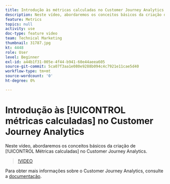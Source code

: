 ```yaml
---
title: Introdução às métricas calculadas no Customer Journey Analytics
description: Neste vídeo, abordaremos os conceitos básicos da criação de Métricas calculadas no Adobe Customer Journey Analytics.
feature: Metrics
topics: null
activity: use
doc-type: feature video
team: Technical Marketing
thumbnail: 31787.jpg
kt: 4448
role: User
level: Beginner
exl-id: a44b1f31-005e-4f44-b941-60e44aeea605
source-git-commit: 5ca07f3aa1e080e9288b094c4c7921e11cae5d40
workflow-type: tm+mt
source-wordcount: '0'
ht-degree: 0%

---
```


# Introdução às [!UICONTROL métricas calculadas] no Customer Journey Analytics

Neste vídeo, abordaremos os conceitos básicos da criação de [!UICONTROL Métricas calculadas] no Customer Journey Analytics.

>[!VIDEO](https://video.tv.adobe.com/v/31787/?quality=12)

Para obter mais informações sobre o Customer Journey Analytics, consulte a [documentação](https://experienceleague.adobe.com/docs/analytics-platform/using/cja-landing.html?lang=pt-BR).
